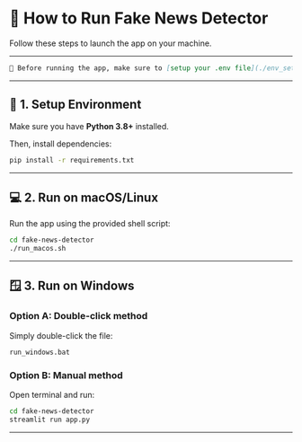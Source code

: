 # 🏃 How to Run Fake News Detector

Follow these steps to launch the app on your machine.

---

```md
📌 Before running the app, make sure to [setup your .env file](./env_setup.md)
```
---

## 🔧 1. Setup Environment

Make sure you have **Python 3.8+** installed.

Then, install dependencies:

```bash
pip install -r requirements.txt
```

---

## 💻 2. Run on macOS/Linux

Run the app using the provided shell script:

```bash
cd fake-news-detector
./run_macos.sh
```

---

## 🪟 3. Run on Windows

### Option A: Double-click method

Simply double-click the file:

```bash
run_windows.bat
```

### Option B: Manual method

Open terminal and run:

```bash
cd fake-news-detector
streamlit run app.py
```

---
